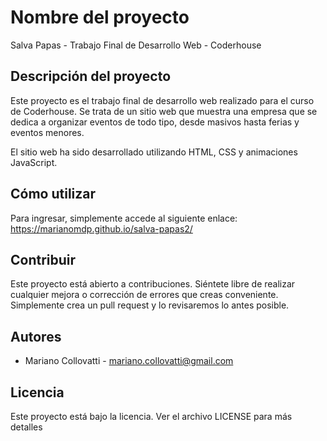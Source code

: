 # Nombre del proyecto

Salva Papas - Trabajo Final de Desarrollo Web - Coderhouse

## Descripción del proyecto

Este proyecto es el trabajo final de desarrollo web realizado para el curso de Coderhouse. Se trata de un sitio web que muestra una empresa que se dedica a organizar eventos de todo tipo, desde masivos hasta ferias y eventos menores.

El sitio web ha sido desarrollado utilizando HTML, CSS y animaciones JavaScript.

## Cómo utilizar

Para ingresar, simplemente accede al siguiente enlace: https://marianomdp.github.io/salva-papas2/

## Contribuir

Este proyecto está abierto a contribuciones. Siéntete libre de realizar cualquier mejora o corrección de errores que creas conveniente. Simplemente crea un pull request y lo revisaremos lo antes posible.

## Autores

- Mariano Collovatti - mariano.collovatti@gmail.com

## Licencia

Este proyecto está bajo la licencia. Ver el archivo LICENSE para más detalles
